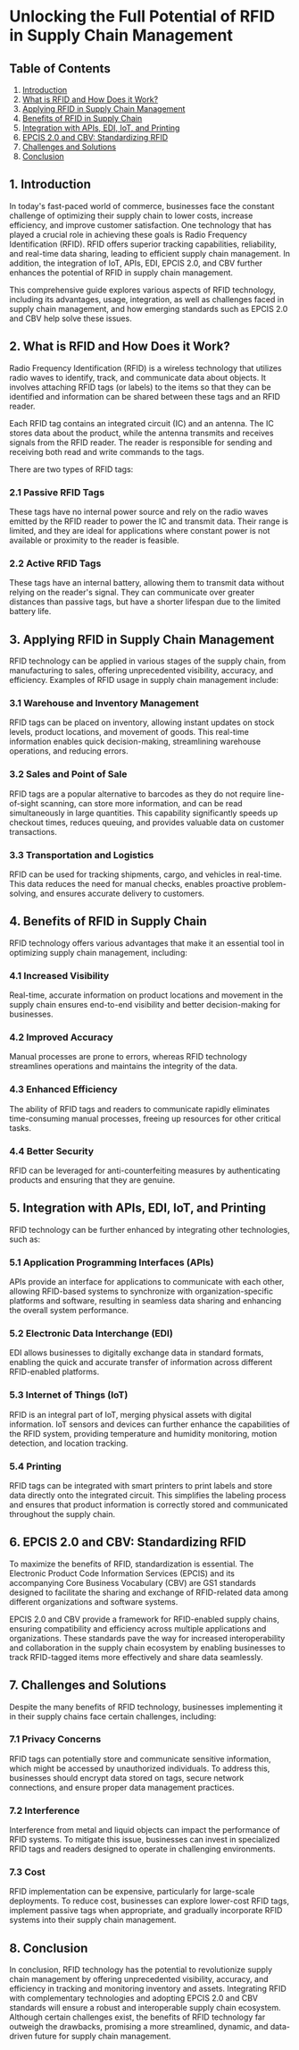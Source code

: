# Unlocking the Full Potential of RFID in Supply Chain Management

## Table of Contents
1. [Introduction](#introduction)
2. [What is RFID and How Does it Work?](#whatisrfid)
3. [Applying RFID in Supply Chain Management](#applyingrfid)
4. [Benefits of RFID in Supply Chain](#benefits)
5. [Integration with APIs, EDI, IoT, and Printing](#integration)
6. [EPCIS 2.0 and CBV: Standardizing RFID](#epcis)
7. [Challenges and Solutions](#challenges)
8. [Conclusion](#conclusion)

<a name="introduction"></a>
## 1. Introduction

In today's fast-paced world of commerce, businesses face the constant challenge of optimizing their supply chain to lower costs, increase efficiency, and improve customer satisfaction. One technology that has played a crucial role in achieving these goals is Radio Frequency Identification (RFID). RFID offers superior tracking capabilities, reliability, and real-time data sharing, leading to efficient supply chain management. In addition, the integration of IoT, APIs, EDI, EPCIS 2.0, and CBV further enhances the potential of RFID in supply chain management.

This comprehensive guide explores various aspects of RFID technology, including its advantages, usage, integration, as well as challenges faced in supply chain management, and how emerging standards such as EPCIS 2.0 and CBV help solve these issues.

<a name="whatisrfid"></a>
## 2. What is RFID and How Does it Work?

Radio Frequency Identification (RFID) is a wireless technology that utilizes radio waves to identify, track, and communicate data about objects. It involves attaching RFID tags (or labels) to the items so that they can be identified and information can be shared between these tags and an RFID reader.

Each RFID tag contains an integrated circuit (IC) and an antenna. The IC stores data about the product, while the antenna transmits and receives signals from the RFID reader. The reader is responsible for sending and receiving both read and write commands to the tags.

There are two types of RFID tags:

### 2.1 Passive RFID Tags

These tags have no internal power source and rely on the radio waves emitted by the RFID reader to power the IC and transmit data. Their range is limited, and they are ideal for applications where constant power is not available or proximity to the reader is feasible.

### 2.2 Active RFID Tags

These tags have an internal battery, allowing them to transmit data without relying on the reader's signal. They can communicate over greater distances than passive tags, but have a shorter lifespan due to the limited battery life.

<a name="applyingrfid"></a>
## 3. Applying RFID in Supply Chain Management

RFID technology can be applied in various stages of the supply chain, from manufacturing to sales, offering unprecedented visibility, accuracy, and efficiency. Examples of RFID usage in supply chain management include:

### 3.1 Warehouse and Inventory Management

RFID tags can be placed on inventory, allowing instant updates on stock levels, product locations, and movement of goods. This real-time information enables quick decision-making, streamlining warehouse operations, and reducing errors.

### 3.2 Sales and Point of Sale

RFID tags are a popular alternative to barcodes as they do not require line-of-sight scanning, can store more information, and can be read simultaneously in large quantities. This capability significantly speeds up checkout times, reduces queuing, and provides valuable data on customer transactions.

### 3.3 Transportation and Logistics

RFID can be used for tracking shipments, cargo, and vehicles in real-time. This data reduces the need for manual checks, enables proactive problem-solving, and ensures accurate delivery to customers.

<a name="benefits"></a>
## 4. Benefits of RFID in Supply Chain

RFID technology offers various advantages that make it an essential tool in optimizing supply chain management, including:

### 4.1 Increased Visibility

Real-time, accurate information on product locations and movement in the supply chain ensures end-to-end visibility and better decision-making for businesses.

### 4.2 Improved Accuracy

Manual processes are prone to errors, whereas RFID technology streamlines operations and maintains the integrity of the data.

### 4.3 Enhanced Efficiency

The ability of RFID tags and readers to communicate rapidly eliminates time-consuming manual processes, freeing up resources for other critical tasks.

### 4.4 Better Security

RFID can be leveraged for anti-counterfeiting measures by authenticating products and ensuring that they are genuine.

<a name="integration"></a>
## 5. Integration with APIs, EDI, IoT, and Printing

RFID technology can be further enhanced by integrating other technologies, such as:

### 5.1 Application Programming Interfaces (APIs)

APIs provide an interface for applications to communicate with each other, allowing RFID-based systems to synchronize with organization-specific platforms and software, resulting in seamless data sharing and enhancing the overall system performance.

### 5.2 Electronic Data Interchange (EDI)

EDI allows businesses to digitally exchange data in standard formats, enabling the quick and accurate transfer of information across different RFID-enabled platforms.

### 5.3 Internet of Things (IoT)

RFID is an integral part of IoT, merging physical assets with digital information. IoT sensors and devices can further enhance the capabilities of the RFID system, providing temperature and humidity monitoring, motion detection, and location tracking.

### 5.4 Printing

RFID tags can be integrated with smart printers to print labels and store data directly onto the integrated circuit. This simplifies the labeling process and ensures that product information is correctly stored and communicated throughout the supply chain.

<a name="epcis"></a>
## 6. EPCIS 2.0 and CBV: Standardizing RFID

To maximize the benefits of RFID, standardization is essential. The Electronic Product Code Information Services (EPCIS) and its accompanying Core Business Vocabulary (CBV) are GS1 standards designed to facilitate the sharing and exchange of RFID-related data among different organizations and software systems.

EPCIS 2.0 and CBV provide a framework for RFID-enabled supply chains, ensuring compatibility and efficiency across multiple applications and organizations. These standards pave the way for increased interoperability and collaboration in the supply chain ecosystem by enabling businesses to track RFID-tagged items more effectively and share data seamlessly.

<a name="challenges"></a>
## 7. Challenges and Solutions

Despite the many benefits of RFID technology, businesses implementing it in their supply chains face certain challenges, including:

### 7.1 Privacy Concerns

RFID tags can potentially store and communicate sensitive information, which might be accessed by unauthorized individuals. To address this, businesses should encrypt data stored on tags, secure network connections, and ensure proper data management practices.

### 7.2 Interference

Interference from metal and liquid objects can impact the performance of RFID systems. To mitigate this issue, businesses can invest in specialized RFID tags and readers designed to operate in challenging environments.

### 7.3 Cost

RFID implementation can be expensive, particularly for large-scale deployments. To reduce cost, businesses can explore lower-cost RFID tags, implement passive tags when appropriate, and gradually incorporate RFID systems into their supply chain management.

<a name="conclusion"></a>
## 8. Conclusion

In conclusion, RFID technology has the potential to revolutionize supply chain management by offering unprecedented visibility, accuracy, and efficiency in tracking and monitoring inventory and assets. Integrating RFID with complementary technologies and adopting EPCIS 2.0 and CBV standards will ensure a robust and interoperable supply chain ecosystem. Although certain challenges exist, the benefits of RFID technology far outweigh the drawbacks, promising a more streamlined, dynamic, and data-driven future for supply chain management.